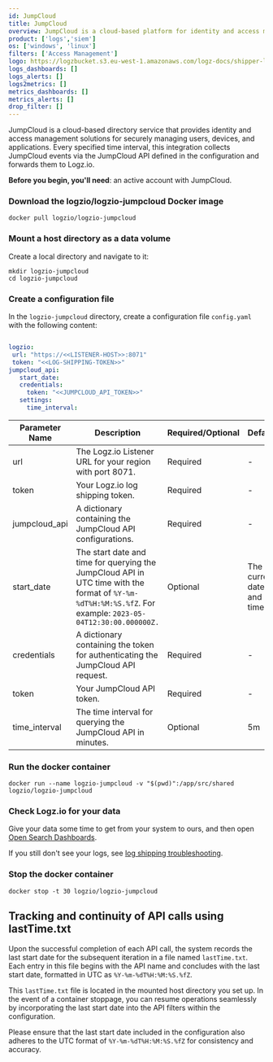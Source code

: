 ```yaml
---
id: JumpCloud
title: JumpCloud
overview: JumpCloud is a cloud-based platform for identity and access management. Deploy this integration to ship JumpCloud events to Logz.io.
product: ['logs','siem']
os: ['windows', 'linux']
filters: ['Access Management']
logo: https://logzbucket.s3.eu-west-1.amazonaws.com/logz-docs/shipper-logos/jumpcloud.png
logs_dashboards: []
logs_alerts: []
logs2metrics: []
metrics_dashboards: []
metrics_alerts: []
drop_filter: []
---
```



JumpCloud is a cloud-based directory service that provides identity and access management solutions for securely managing users, devices, and applications. Every specified time interval, this integration collects JumpCloud events via the JumpCloud API defined in the configuration and forwards them to Logz.io.



**Before you begin, you'll need**: an active account with JumpCloud.
 
### Download the logzio/logzio-jumpcloud Docker image

```shell
docker pull logzio/logzio-jumpcloud
```

### Mount a host directory as a data volume

Create a local directory and navigate to it:

```shell
mkdir logzio-jumpcloud
cd logzio-jumpcloud
```

### Create a configuration file

In the `logzio-jumpcloud` directory, create a configuration file `config.yaml` with the following content:


```yaml

logzio:
 url: "https://<<LISTENER-HOST>>:8071"
 token: "<<LOG-SHIPPING-TOKEN>>"
jumpcloud_api:
   start_date:
   credentials:
     token: "<<JUMPCLOUD_API_TOKEN>>"
   settings:
     time_interval:
```

| Parameter Name | Description | Required/Optional | Default |
| --- | --- | --- | --- |
| url | The Logz.io Listener URL for your region with port 8071. | Required | - |
| token | Your Logz.io log shipping token. | Required | - |
| jumpcloud_api | A dictionary containing the JumpCloud API configurations. | Required | - |
| start_date | The start date and time for querying the JumpCloud API in UTC time with the format of `%Y-%m-%dT%H:%M:%S.%fZ`. For example: `2023-05-04T12:30:00.000000Z.` | Optional | The current date and time. |
| credentials | A dictionary containing the token for authenticating the JumpCloud API request. | Required | - |
| token | Your JumpCloud API token. | Required | - |
| time_interval | The time interval for querying the JumpCloud API in minutes. | Optional |5m |


### Run the docker container

```shell
docker run --name logzio-jumpcloud -v "$(pwd)":/app/src/shared logzio/logzio-jumpcloud
```

### Check Logz.io for your data

Give your data some time to get from your system to ours, and then open [Open Search Dashboards](https://app.logz.io/#/dashboard/osd).

If you still don't see your logs, see [log shipping troubleshooting]({{site.baseurl}}/user-guide/log-shipping/log-shipping-troubleshooting.html).

### Stop the docker container

```shell
docker stop -t 30 logzio/logzio-jumpcloud
```

## Tracking and continuity of API calls using lastTime.txt


Upon the successful completion of each API call, the system records the last start date for the subsequent iteration in a file named `lastTime.txt`. Each entry in this file begins with the API name and concludes with the last start date, formatted in UTC as `%Y-%m-%dT%H:%M:%S.%fZ`.

This `lastTime.txt` file is located in the mounted host directory you set up. In the event of a container stoppage, you can resume operations seamlessly by incorporating the last start date into the API filters within the configuration.

Please ensure that the last start date included in the configuration also adheres to the UTC format of `%Y-%m-%dT%H:%M:%S.%fZ` for consistency and accuracy.

